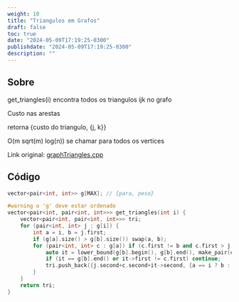 ```yaml
---
weight: 10
title: "Triangulos em Grafos"
draft: false
toc: true
date: "2024-05-09T17:19:25-0300"
publishdate: "2024-05-09T17:19:25-0300"
description: ""
---
```


## Sobre
 get_triangles(i) encontra todos os triangulos ijk no grafo

 Custo nas arestas

 retorna {custo do triangulo, {j, k}}



 O(m sqrt(m) log(n)) se chamar para todos os vertices



Link original: [graphTriangles.cpp](https://github.com/brunomaletta/Biblioteca/tree/master/Codigo/Problemas/graphTriangles.cpp)

## Código
```cpp
vector<pair<int, int>> g[MAX]; // {para, peso}

#warning o 'g' deve estar ordenado
vector<pair<int, pair<int, int>>> get_triangles(int i) {
	vector<pair<int, pair<int, int>>> tri;
	for (pair<int, int> j : g[i]) {
		int a = i, b = j.first;
		if (g[a].size() > g[b].size()) swap(a, b);
		for (pair<int, int> c : g[a]) if (c.first != b and c.first > j.first) {
			auto it = lower_bound(g[b].begin(), g[b].end(), make_pair(c.first, -INF));
			if (it == g[b].end() or it->first != c.first) continue;
			tri.push_back({j.second+c.second+it->second, {a == i ? b : a, c.first}});
		}
	}
	return tri;
}
```
